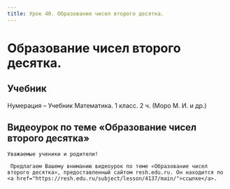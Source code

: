 ```yaml
---
title: Урок 40. Образование чисел второго десятка.
---
```


# Образование чисел второго десятка.

## Учебник

Нумерация – Учебник Математика. 1 класс. 2 ч. (Моро М. И. и др.)

## Видеоурок по теме «Образование чисел второго десятка»

<p>
	Уважаемые ученики и родители!  
</p>
<p>
	 Предлагаем Вашему вниманию видеоурок по теме «Образование чисел второго десятка», предоставленный сайтом resh.edu.ru. Он находится по <a href="https://resh.edu.ru/subject/lesson/4137/main/">ссылке</a>.
</p>